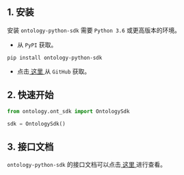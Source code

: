 
## 1. 安装

安装 `ontology-python-sdk` 需要 `Python 3.6` 或更高版本的环境。

- 从 `PyPI` 获取。

```shell
pip install ontology-python-sdk
```

- 点击[ 这里 ](https://github.com/ontio/ontology-python-sdk/releases)从 `GitHub` 获取。

## 2. 快速开始

```python
from ontology.ont_sdk import OntologySdk

sdk = OntologySdk()
```

## 3. 接口文档

`ontology-python-sdk` 的接口文档可以点击[ 这里 ](https://nashmiao.github.io/ontology-python-sdk-docs/)进行查看。
